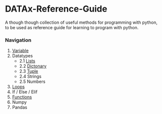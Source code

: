 # DATAx-Reference-Guide
A though though collection of useful methods for programming with python, to be used as reference guide for learning to program with python. 

### Navigation
1. [Variable](https://github.com/DATAx2020/DATAx-Reference-Guide/blob/master/variables_en.ipynb)
2. Datatypes
    * 2.1 [Lists](https://github.com/DATAx2020/DATAx-Reference-Guide/blob/master/lists_eng.ipynb)
    * 2.2 [Dictonary](https://github.com/DATAx2020/DATAx-Reference-Guide/blob/master/dictonary_eng.ipynb)
    * 2.3 [Tuple](https://github.com/DATAx2020/DATAx-Reference-Guide/blob/master/tuples_eng.ipynb)
    * 2.4 Strings
    * 2.5 Numbers
3. [Loops](https://github.com/DATAx2020/DATAx-Reference-Guide/blob/master/loops_eng.ipynb)
4. If / Else / Elif
5. [Functions](https://github.com/DATAx2020/DATAx-Reference-Guide/blob/master/functions_eng.ipynb)
6. Numpy
7. Pandas
